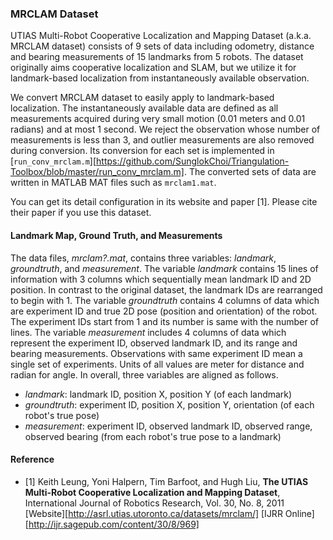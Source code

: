 ### MRCLAM Dataset
UTIAS Multi-Robot Cooperative Localization and Mapping Dataset (a.k.a. MRCLAM dataset) consists of 9 sets of data including odometry, distance and bearing measurements of 15 landmarks from 5 robots. The dataset originally aims cooperative localization and SLAM, but we utilize it for landmark-based localization from instantaneously available observation.

We convert MRCLAM dataset to easily apply to landmark-based localization. The instantaneously available data are defined as all measurements acquired during very small motion (0.01 meters and 0.01 radians) and at most 1 second. We reject the observation whose number of measurements is less than 3, and outlier measurements are also removed during conversion. Its conversion for each set is implemented in [`run_conv_mrclam.m`][https://github.com/SunglokChoi/Triangulation-Toolbox/blob/master/run_conv_mrclam.m]. The converted sets of data are written in MATLAB MAT files such as `mrclam1.mat`.

You can get its detail configuration in its website and paper [1]. Please cite their paper if you use this dataset.

#### Landmark Map, Ground Truth, and Measurements
The data files, _mrclam?.mat_, contains three variables: _landmark_, _groundtruth_, and _measurement_. The variable _landmark_ contains 15 lines of information with 3 columns which sequentially mean landmark ID and 2D position. In contrast to the original dataset, the landmark IDs are rearranged to begin with 1. The variable _groundtruth_ contains 4 columns of data which are experiment ID and true 2D pose (position and orientation) of the robot. The experiment IDs start from 1 and its number is same with the number of lines. The variable _measurement_ includes 4 columns of data which represent the experiment ID, observed landmark ID, and its range and bearing measurements. Observations with same experiment ID mean a single set of experiments. Units of all values are meter for distance and radian for angle. In overall, three variables are aligned as follows.
 * _landmark_: landmark ID, position X, position Y (of each landmark)
 * _groundtruth_: experiment ID, position X, position Y, orientation (of each robot's true pose)
 * _measurement_: experiment ID, observed landmark ID, observed range, observed bearing (from each robot's true pose to a landmark)

#### Reference
 * [1] Keith Leung, Yoni Halpern, Tim Barfoot, and Hugh Liu, __The UTIAS Multi-Robot Cooperative Localization and Mapping Dataset__, International Journal of Robotics Research, Vol. 30, No. 8, 2011 [Website][http://asrl.utias.utoronto.ca/datasets/mrclam/] [IJRR Online][http://ijr.sagepub.com/content/30/8/969]
